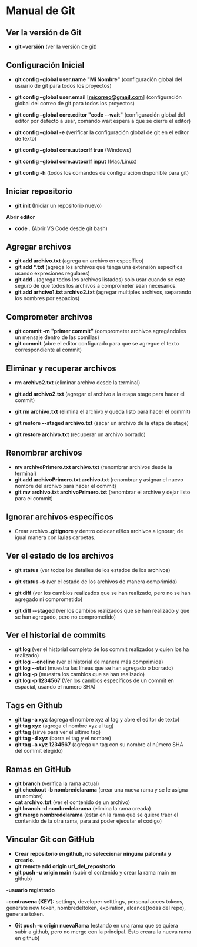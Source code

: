 # Manual de Git

## Ver la versión de Git

- **git –versión** (ver la versión de git)

## Configuración Inicial

- **git config –global user.name &quot;Mi Nombre&quot;** (configuración global del usuario de git para todos los proyectos)

- **git config –global user.email** [**micorreo@gmail.com**] (configuración global del correo de git para todos los proyectos)

- **git config –global core.editor &quot;code --wait&quot;** (configuración global del editor por defecto a usar, comando wait espera a que se cierre el editor)

- **git config –global -e** (verificar la configuración global de git en el editor de texto)

- **git config –global core.autocrlf true** (Windows)

- **git config –global core.autocrlf input** (Mac/Linux)

- **git config -h** (todos los comandos de configuración disponible para git)

## Iniciar repositorio

- **git init** (Iniciar un repositorio nuevo)

**Abrir editor**

- **code .** (Abrir VS Code desde git bash)

## Agregar archivos

- **git add archivo.txt** (agrega un archivo en específico)
- **git add \*.txt** (agrega los archivos que tenga una extensión especifica usando expresiones regulares)
- **git add .** (agrega todos los archivos listados) solo usar cuando se este seguro de que todos los archivos a comprometer sean necesarios.
- **git add arhcivo1.txt archivo2.txt** (agregar multiples archivos, separando los nombres por espacios)

## Comprometer archivos 

- **git commit -m &quot;primer commit&quot;** (comprometer archivos agregándoles un mensaje dentro de las comillas)
- **git commit** (abre el editor configurado para que se agregue el texto correspondiente al commit)

## Eliminar y recuperar archivos

- **rm archivo2.txt** (eliminar archivo desde la terminal)
- **git add archivo2.txt** (agregar el archivo a la etapa stage para hacer el commit)

- **git rm archivo.txt** (elimina el archivo y queda listo para hacer el commit)

- **git restore --staged archivo.txt** (sacar un archivo de la etapa de stage)
- **git restore archivo.txt** (recuperar un archivo borrado)

## Renombrar archivos

- **mv archivoPrimero.txt archivo.txt** (renombrar archivos desde la terminal)
- **git add archivoPrimero.txt archivo.txt** (renombrar y asignar el nuevo nombre del archivo para hacer el commit)
- **git mv archivo.txt archivoPrimero.txt** (renombrar el archive y dejar listo para el commit)

## Ignorar archivos específicos

- Crear archivo **.gitignore** y dentro colocar el/los archivos a ignorar, de igual manera con la/las carpetas.

## Ver el estado de los archivos

- **git status** (ver todos los detalles de los estados de los archivos)
- **git status -s** (ver el estado de los archivos de manera comprimida)

- **git diff** (ver los cambios realizados que se han realizado, pero no se han agregado ni comprometido)
- **git diff --staged** (ver los cambios realizados que se han realizado y que se han agregado, pero no comprometido)

## Ver el historial de commits

- **git log** (ver el historial completo de los commit realizados y quien los ha realizado)
- **git log --oneline** (ver el historial de manera más comprimida)
- **git log --stat** (muestra las líneas que se han agregado o borrado)
- **git log -p** (muestra los cambios que se han realizado)
- **git log -p 1234567** (Ver los cambios específicos de un commit en espacial, usando el numero SHA)

## Tags en Github

- **git tag -a xyz** (agrega el nombre xyz al tag y abre el editor de texto)
- **git tag xyz** (agrega el nombre xyz al tag)
- **git tag** (sirve para ver el ultimo tag)
- **git tag -d xyz** (borra el tag y el nombre)
- **git tag -a xyz 1234567** (agrega un tag con su nombre al número SHA del commit elegido)

## Ramas en GitHub

- **git branch** (verifica la rama actual)
- **git checkout -b nombredelarama** (crear una nueva rama y se le asigna un nombre)
- **cat archivo.txt** (ver el contenido de un archivo)
- **git branch -d nombredelarama** (elimina la rama creada)
- **git merge nombredelarama** (estar en la rama que se quiere traer el contenido de la otra rama, para así poder ejecutar el código)

## Vincular Git con GitHub

- **Crear repositorio en github, no seleccionar ninguna palomita y crearlo.**
- **git remote add origin url\_del\_repositorio**
- **git push -u origin main** (subir el contenido y crear la rama main en github)

**-usuario registrado**

**-contrasena (KEY):** settings, developer setttings, personal acces tokens, generate new token, nombredeltoken, expiration, alcance(todas del repo), generate token.

- **Git push -u origin nuevaRama** (estando en una rama que se quiera subir a github, pero no merge con la principal. Esto creara la nueva rama en github)
